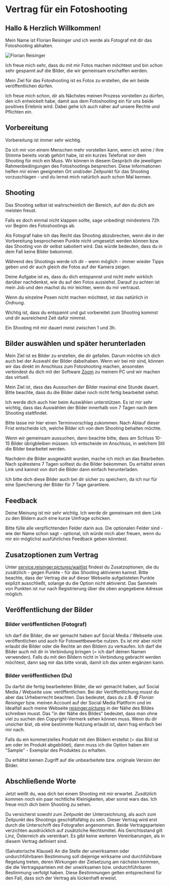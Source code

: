 # Vertrag für ein Fotoshooting

## Hallo & Herzlich Willkommen!

Mein Name ist Florian Reisinger und ich werde als Fotograf mit dir das Fotoshooting abhalten.

![Florian Reisinger](https://s.gravatar.com/avatar/c7ea529204771fbc4b3729411057a96a?s=300)

Ich freue mich sehr, dass du mit mir Fotos machen möchtest und bin schon sehr gespannt auf die Bilder, die wir gemeinsam
erschaffen werden.

Mein Ziel für das Fotoshooting ist es Fotos zu erstellen, die wir beide veröffentlichen dürfen.

Ich freue mich schon, dir als Nächstes meinen Prozess vorstellen zu dürfen, den ich entwickelt habe, damit aus dem
Fotoshooting ein für uns beide positives Erlebnis wird. Dabei gehe ich auch näher auf unsere Rechte und Pflichten ein.

## Vorbereitung

Vorbereitung ist immer sehr wichtig.

Da ich mir von einem Menschen mehr vorstellen kann, wenn ich seine / ihre Stimme bereits vorab gehört habe, ist ein
kurzes Telefonat *vor* dem Shooting für mich ein Muss. Wir können in diesem Gespräch die jeweiligen Rahmenbedingungen
des Fotoshootings besprechen. Diese Informationen helfen mir einen geeigneten Ort und/oder Zeitpunkt für das Shooting
vorzuschlagen - und du lernst mich natürlich auch schon Mal kennen.

## Shooting

Das Shooting selbst ist wahrscheinlich der Bereich, auf den du dich am meisten freust.

Falls es doch einmal nicht klappen sollte, sage unbedingt mindestens 72h vor Beginn des Fotoshootings ab.

Als Fotograf habe ich das Recht das Shooting abzubrechen, wenn die in der Vorbereitung besprochenen Punkte nicht
umgesetzt werden können bzw. das Shooting von dir selbst sabotiert wird. Das würde bedeuten, dass du in dem Fall keine
Bilder bekommst.

Während des Shootings werde ich dir - wenn möglich - immer wieder Tipps geben und dir auch gleich die Fotos auf der
Kamera zeigen.

Deine Aufgabe ist es, dass du dich entspannst und nicht mehr wirklich darüber nachdenkst, wie du auf den Fotos
aussiehst. Darauf zu achten ist mein Job und den machst du mir leichter, wenn du mir vertraust.

Wenn du einzelne Posen nicht machen möchtest, ist das natürlich *in Ordnung*.

Wichtig ist, dass du entspannt und gut vorbereitet zum Shooting kommst und dir ausreichend Zeit dafür nimmst.

Ein Shooting mit mir dauert meist zwischen 1 und 3h.

## Bilder auswählen und später herunterladen

Mein Ziel ist es Bilder zu erstellen, die dir gefallen. Darum möchte ich dich auch bei der Auswahl der Bilder
dabeihaben. Wenn wir bei mir sind, können wir das direkt im Anschluss zum Fotoshooting machen, ansonsten verbindest du
dich mit der Software [Zoom](https://zoom.us/) zu meinem PC und wir machen das virtuell.

Mein Ziel ist, dass das Aussuchen der Bilder maximal eine Stunde dauert. Bitte beachte, dass du die Bilder dabei noch
nicht fertig bearbeitet siehst.

Ich werde dich auch hier beim Auswählen unterstützen. Es ist mir sehr wichtig, dass das Auswählen der Bilder innerhalb
von 7 Tagen nach dem Shooting stattfindet.

Bitte lasse mir hier einen Terminvorschlag zukommen. Nach Ablauf dieser Frist entscheide ich, welche Bilder ich von dem
Shooting behalten möchte.

Wenn wir gemeinsam aussuchen, dann beachte bitte, dass am Schluss 10-15 Bilder übrigbleiben müssen. Ich entscheide im
Anschluss, in welchem Stil die Bilder bearbeitet werden.

Nachdem die Bilder ausgewählt wurden, mache ich mich an das Bearbeiten. Nach spätestens 7 Tagen solltest du die Bilder
bekommen. Du erhältst einen Link und kannst von dort die Bilder dann einfach herunterladen.

Ich bitte dich diese Bilder auch bei dir sicher zu speichern, da ich nur für eine Speicherung der Bilder für 7 Tage
garantiere.

## Feedback

Deine Meinung ist mir sehr wichtig. Ich werde dir gemeinsam mit dem Link zu den Bildern auch eine kurze Umfrage
schicken.

Bitte fülle alle verpflichtenden Felder darin aus. Die optionalen Felder sind - wie der Name schon sagt - optional, ich
würde mich aber freuen, wenn du mir ein möglichst ausführliches Feedback geben könntest.

## Zusatzoptionen zum Vertrag

Unter [service.reisinger.pictures/waitlist](https://service.reisinger.pictures/waitlist) findest du Zusatzoptionen, die
du zusätzlich -
gegen Punkte - für das Shooting aktivieren kannst. Bitte beachte, dass der Vertrag die auf dieser Webseite aufgelisteten
Punkte explizit ausschließt, solange du die Option nicht aktivierst. Das Sammeln von Punkten ist nur nach Registrierung
über die oben angegebene Adresse möglich.

## Veröffentlichung der Bilder

### Bilder veröffentlichen (Fotograf)

Ich darf die Bilder, die wir gemacht haben auf Social Media / Webseite usw. veröffentlichen und auch für Fotowettbewerbe
nutzen. Es ist mir aber nicht erlaubt die Bilder oder die Rechte an den Bildern zu verkaufen. Ich darf die Bilder auch
mit dir in Verbindung bringen (= ich darf deinen Namen verwenden). Falls du mit den Bildern nicht in Verbindung gebracht
werden möchtest, dann sag mir das bitte vorab, damit ich das unten ergänzen kann.

### Bilder veröffentlichen (Du)

Du darfst die fertig bearbeiteten Bilder, die wir gemacht haben, auf Social Media / Webseite usw. veröffentlichen. Bei
der Veröffentlichung musst du aber das Urheberrecht beachten. Das bedeutet, dass du z.B. *©* *Florian Reisinger* bzw.
meinen Account auf der Social Media Plattform und im Idealfall auch meine
Webseite [reisinger.pictures](https://reisinger.pictures) in der Nähe des Bildes schreiben musst. Das "in der
Nähe des Bildes" bedeutet, dass man ohne viel zu suchen den Copyright-Vermerk sehen können muss. Wenn du dir unsicher
bist, ob eine bestimmte Nutzung erlaubt ist, dann frag einfach bei mir nach.

Falls du ein kommerzielles Produkt mit den Bildern erstellst (= das Bild ist am oder im Produkt abgebildet), dann muss
ich die Option haben ein "Sample" - Exemplar des Produktes zu erhalten.

Du erhältst keinen Zugriff auf die unbearbeitete bzw. originale Version der Bilder.

## Abschließende Worte

Jetzt weißt du, was dich bei einem Shooting mit mir erwartet. *Zusätzlich* kommen noch ein paar rechtliche
Kleinigkeiten, aber sonst wars das. Ich freue mich dich beim Shooting zu sehen.

Du versicherst sowohl zum Zeitpunkt der Unterzeichnung, als auch zum Zeitpunkt des Shootings geschäftsfähig zu sein.
Dieser Vertrag wird erst durch die Unterschrift des Fotografen angenommen. Beide Vertragsparteien verzichten
ausdrücklich auf zusätzliche Rechtsmittel. Als Gerichtsstand gilt Linz, Österreich als vereinbart. Es gibt keine
weiteren Vereinbarungen, als in diesem Vertrag definiert sind.

(Salvatorische Klausel) An die Stelle der unwirksamen oder undurchführbaren Bestimmung soll diejenige wirksame und
durchführbare Regelung treten, deren Wirkungen der Zielsetzung am nächsten kommen, die die Vertragsparteien mit der
unwirksamen bzw. undurchführbaren Bestimmung verfolgt haben. Diese Bestimmungen gelten entsprechend für den Fall, dass
sich der Vertrag als lückenhaft erweist.
